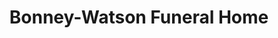 ---
title: "Bonney-Watson Funeral Home"
url: /federal-way/bonney-watson-funeral-home/
shop: Bestattungen
---